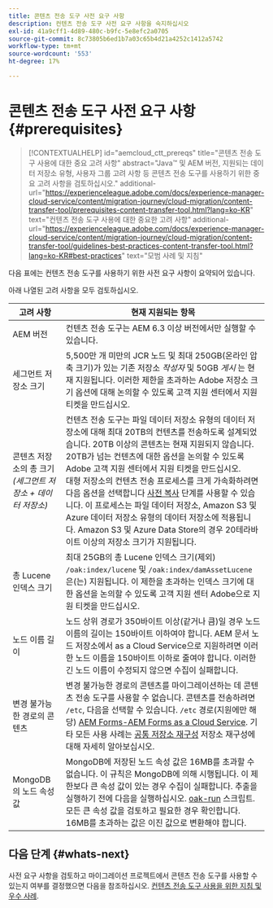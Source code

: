 ```yaml
---
title: 콘텐츠 전송 도구 사전 요구 사항
description: 컨텐츠 전송 도구 사전 요구 사항을 숙지하십시오
exl-id: 41a9cff1-4d89-480c-b9fc-5e8efc2a0705
source-git-commit: 8c73805b6ed1b7a03c65b4d21a4252c1412a5742
workflow-type: tm+mt
source-wordcount: '553'
ht-degree: 17%

---
```


# 콘텐츠 전송 도구 사전 요구 사항 {#prerequisites}

>[!CONTEXTUALHELP]
>id="aemcloud_ctt_prereqs"
>title="콘텐츠 전송 도구 사용에 대한 중요 고려 사항"
>abstract="Java™ 및 AEM 버전, 지원되는 데이터 저장소 유형, 사용자 그룹 고려 사항 등 콘텐츠 전송 도구를 사용하기 위한 중요 고려 사항을 검토하십시오."
additional-url="https://experienceleague.adobe.com/docs/experience-manager-cloud-service/content/migration-journey/cloud-migration/content-transfer-tool/prerequisites-content-transfer-tool.html?lang=ko-KR" text="컨텐츠 전송 도구 사용에 대한 중요한 고려 사항"
additional-url="https://experienceleague.adobe.com/docs/experience-manager-cloud-service/content/migration-journey/cloud-migration/content-transfer-tool/guidelines-best-practices-content-transfer-tool.html?lang=ko-KR#best-practices" text="모범 사례 및 지침"

다음 표에는 컨텐츠 전송 도구를 사용하기 위한 사전 요구 사항이 요약되어 있습니다.

아래 나열된 고려 사항을 모두 검토하십시오.

| 고려 사항 | 현재 지원되는 항목 |
|---------------------------------------------------------------------|--------------------------------------------------------------------------------------------------------------------------------------------------------------------------------------------------------------------------------------------------------------------------------------------------------------------------------------------------------------------------------------------------------------------------------------------------------------------------------------------------------------------------------------------------------------------------------------------------------------------------------------------------------------------------------------------------------------------------------------------------------------------|
| AEM 버전 | 컨텐츠 전송 도구는 AEM 6.3 이상 버전에서만 실행할 수 있습니다. |
| 세그먼트 저장소 크기 | 5,500만 개 미만의 JCR 노드 및 최대 250GB(온라인 압축 크기)가 있는 기존 저장소 *작성자* 및 50GB *게시* 는 현재 지원됩니다. 이러한 제한을 초과하는 Adobe 저장소 크기 옵션에 대해 논의할 수 있도록 고객 지원 센터에서 지원 티켓을 만드십시오. |
| 콘텐츠 저장소의 총 크기 <br>*(세그먼트 저장소 + 데이터 저장소)* | 컨텐츠 전송 도구는 파일 데이터 저장소 유형의 데이터 저장소에 대해 최대 20TB의 컨텐츠를 전송하도록 설계되었습니다. 20TB 이상의 콘텐츠는 현재 지원되지 않습니다. 20TB가 넘는 컨텐츠에 대한 옵션을 논의할 수 있도록 Adobe 고객 지원 센터에서 지원 티켓을 만드십시오. <br>대형 저장소의 컨텐츠 전송 프로세스를 크게 가속화하려면 다음 옵션을 선택합니다 [사전 복사](https://experienceleague.adobe.com/docs/experience-manager-cloud-service/content/migration-journey/cloud-migration/content-transfer-tool/handling-large-content-repositories.html?lang=ko-KR#setting-up-pre-copy-step) 단계를 사용할 수 있습니다. 이 프로세스는 파일 데이터 저장소, Amazon S3 및 Azure 데이터 저장소 유형의 데이터 저장소에 적용됩니다. Amazon S3 및 Azure Data Store의 경우 20테라바이트 이상의 저장소 크기가 지원됩니다. |
| 총 Lucene 인덱스 크기 | 최대 25GB의 총 Lucene 인덱스 크기(제외) `/oak:index/lucene` 및 `/oak:index/damAssetLucene` 은(는) 지원됩니다. 이 제한을 초과하는 인덱스 크기에 대한 옵션을 논의할 수 있도록 고객 지원 센터 Adobe으로 지원 티켓을 만드십시오. |
| 노드 이름 길이 | 노드 상위 경로가 350바이트 이상(같거나 큼)일 경우 노드 이름의 길이는 150바이트 이하여야 합니다. AEM 문서 노드 저장소에서 as a Cloud Service으로 지원하려면 이러한 노드 이름을 150바이트 이하로 줄여야 합니다. 이러한 긴 노드 이름이 수정되지 않으면 수집이 실패합니다. |
| 변경 불가능한 경로의 콘텐츠 | 변경 불가능한 경로의 콘텐츠를 마이그레이션하는 데 콘텐츠 전송 도구를 사용할 수 없습니다. 콘텐츠를 전송하려면 `/etc`, 다음을 선택할 수 있습니다. `/etc` 경로(지원에만 해당) [AEM Forms-AEM Forms as a Cloud Service](https://experienceleague.adobe.com/docs/experience-manager-cloud-service/content/forms/setup-configure-migrate/migrate-to-forms-as-a-cloud-service.html#paths-of-various-aem-forms-specific-assets). 기타 모든 사용 사례는 [공통 저장소 재구성](https://experienceleague.adobe.com/docs/experience-manager-65/deploying/restructuring/all-repository-restructuring-in-aem-6-5.html) 저장소 재구성에 대해 자세히 알아보십시오. |
| MongoDB의 노드 속성 값 | MongoDB에 저장된 노드 속성 값은 16MB를 초과할 수 없습니다. 이 규칙은 MongoDB에 의해 시행됩니다. 이 제한보다 큰 속성 값이 있는 경우 수집이 실패합니다. 추출을 실행하기 전에 다음을 실행하십시오. [oak-run](https://repo1.maven.org/maven2/org/apache/jackrabbit/oak-run/1.38.0/oak-run-1.38.0.jar) 스크립트. 모든 큰 속성 값을 검토하고 필요한 경우 확인합니다. 16MB를 초과하는 값은 이진 값으로 변환해야 합니다. |

## 다음 단계 {#whats-next}

사전 요구 사항을 검토하고 마이그레이션 프로젝트에서 콘텐츠 전송 도구를 사용할 수 있는지 여부를 결정했으면 다음을 참조하십시오. [컨텐츠 전송 도구 사용을 위한 지침 및 우수 사례](https://experienceleague.adobe.com/docs/experience-manager-cloud-service/content/migration-journey/cloud-migration/content-transfer-tool/guidelines-best-practices-content-transfer-tool.html).
